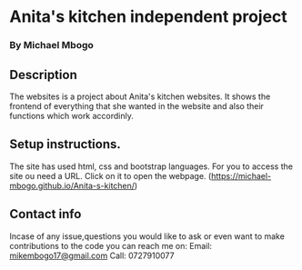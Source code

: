 # Anita's kitchen independent project
### By Michael Mbogo 
## Description
The websites is a project about Anita's kitchen websites. It shows the frontend of everything that she wanted in the website and also their functions which work accordinly. 
## Setup instructions.
The site has used html, css and bootstrap languages. For you to access the site ou need a URL. Click on it to open the webpage. (https://michael-mbogo.github.io/Anita-s-kitchen/)
## Contact info 
Incase of any issue,questions you would like to ask or even want to make contributions to the code you can reach me on: Email: mikembogo17@gmail.com Call: 0727910077
